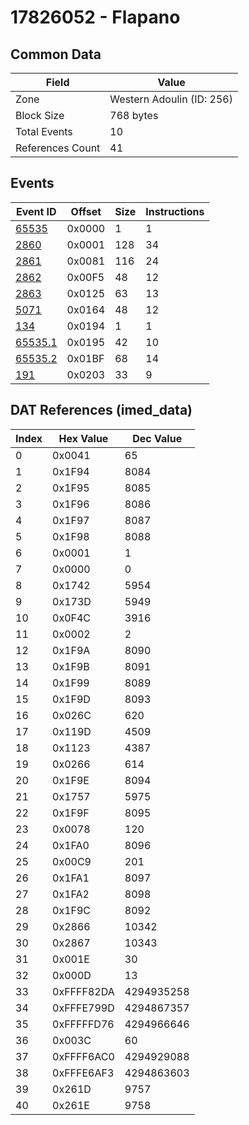 # 17826052 - Flapano

## Common Data

| Field            | Value                     |
|------------------|---------------------------|
| Zone             | Western Adoulin (ID: 256) |
| Block Size       | 768 bytes                 |
| Total Events     | 10                        |
| References Count | 41                        |

## Events

| Event ID                | Offset   |   Size |   Instructions |
|-------------------------|----------|--------|----------------|
| [65535](./65535.md)     | 0x0000   |      1 |              1 |
| [2860](./2860.md)       | 0x0001   |    128 |             34 |
| [2861](./2861.md)       | 0x0081   |    116 |             24 |
| [2862](./2862.md)       | 0x00F5   |     48 |             12 |
| [2863](./2863.md)       | 0x0125   |     63 |             13 |
| [5071](./5071.md)       | 0x0164   |     48 |             12 |
| [134](./134.md)         | 0x0194   |      1 |              1 |
| [65535.1](./65535.1.md) | 0x0195   |     42 |             10 |
| [65535.2](./65535.2.md) | 0x01BF   |     68 |             14 |
| [191](./191.md)         | 0x0203   |     33 |              9 |

## DAT References (imed_data)

|   Index | Hex Value   |   Dec Value |
|---------|-------------|-------------|
|       0 | 0x0041      |          65 |
|       1 | 0x1F94      |        8084 |
|       2 | 0x1F95      |        8085 |
|       3 | 0x1F96      |        8086 |
|       4 | 0x1F97      |        8087 |
|       5 | 0x1F98      |        8088 |
|       6 | 0x0001      |           1 |
|       7 | 0x0000      |           0 |
|       8 | 0x1742      |        5954 |
|       9 | 0x173D      |        5949 |
|      10 | 0x0F4C      |        3916 |
|      11 | 0x0002      |           2 |
|      12 | 0x1F9A      |        8090 |
|      13 | 0x1F9B      |        8091 |
|      14 | 0x1F99      |        8089 |
|      15 | 0x1F9D      |        8093 |
|      16 | 0x026C      |         620 |
|      17 | 0x119D      |        4509 |
|      18 | 0x1123      |        4387 |
|      19 | 0x0266      |         614 |
|      20 | 0x1F9E      |        8094 |
|      21 | 0x1757      |        5975 |
|      22 | 0x1F9F      |        8095 |
|      23 | 0x0078      |         120 |
|      24 | 0x1FA0      |        8096 |
|      25 | 0x00C9      |         201 |
|      26 | 0x1FA1      |        8097 |
|      27 | 0x1FA2      |        8098 |
|      28 | 0x1F9C      |        8092 |
|      29 | 0x2866      |       10342 |
|      30 | 0x2867      |       10343 |
|      31 | 0x001E      |          30 |
|      32 | 0x000D      |          13 |
|      33 | 0xFFFF82DA  |  4294935258 |
|      34 | 0xFFFE799D  |  4294867357 |
|      35 | 0xFFFFFD76  |  4294966646 |
|      36 | 0x003C      |          60 |
|      37 | 0xFFFF6AC0  |  4294929088 |
|      38 | 0xFFFE6AF3  |  4294863603 |
|      39 | 0x261D      |        9757 |
|      40 | 0x261E      |        9758 |
